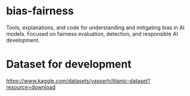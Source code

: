 # bias-fairness
Tools, explanations, and code for understanding and mitigating bias in AI models. Focused on fairness evaluation, detection, and responsible AI development.

# Dataset for development
https://www.kaggle.com/datasets/yasserh/titanic-dataset?resource=download
